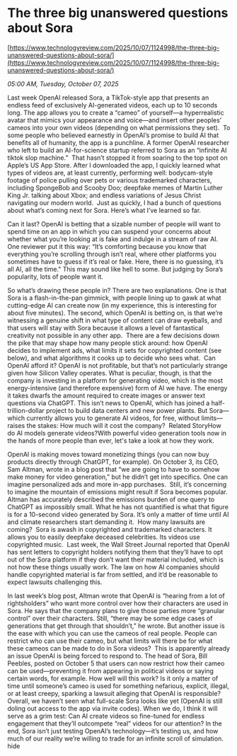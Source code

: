 # The three big unanswered questions about Sora

[https://www.technologyreview.com/2025/10/07/1124998/the-three-big-unanswered-questions-about-sora/](https://www.technologyreview.com/2025/10/07/1124998/the-three-big-unanswered-questions-about-sora/)

*05:00 AM, Tuesday, October 07, 2025*

Last week OpenAI released Sora, a TikTok-style app that presents an endless feed of exclusively AI-generated videos, each up to 10 seconds long. The app allows you to create a “cameo” of yourself—a hyperrealistic avatar that mimics your appearance and voice—and insert other peoples’ cameos into your own videos (depending on what permissions they set).  To some people who believed earnestly in OpenAI’s promise to build AI that benefits all of humanity, the app is a punchline. A former OpenAI researcher who left to build an AI-for-science startup referred to Sora as an “infinite AI tiktok slop machine.”   That hasn’t stopped it from soaring to the top spot on Apple’s US App Store. After I downloaded the app, I quickly learned what types of videos are, at least currently, performing well: bodycam-style footage of police pulling over pets or various trademarked characters, including SpongeBob and Scooby Doo; deepfake memes of Martin Luther King Jr. talking about Xbox; and endless variations of Jesus Christ navigating our modern world.  Just as quickly, I had a bunch of questions about what’s coming next for Sora. Here’s what I’ve learned so far.

Can it last? OpenAI is betting that a sizable number of people will want to spend time on an app in which you can suspend your concerns about whether what you’re looking at is fake and indulge in a stream of raw AI. One reviewer put it this way: “It’s comforting because you know that everything you’re scrolling through isn’t real, where other platforms you sometimes have to guess if it’s real or fake. Here, there is no guessing, it’s all AI, all the time." This may sound like hell to some. But judging by Sora’s popularity, lots of people want it.

So what’s drawing these people in? There are two explanations. One is that Sora is a flash-in-the-pan gimmick, with people lining up to gawk at what cutting-edge AI can create now (in my experience, this is interesting for about five minutes). The second, which OpenAI is betting on, is that we’re witnessing a genuine shift in what type of content can draw eyeballs, and that users will stay with Sora because it allows a level of fantastical creativity not possible in any other app.  There are a few decisions down the pike that may shape how many people stick around: how OpenAI decides to implement ads, what limits it sets for copyrighted content (see below), and what algorithms it cooks up to decide who sees what.  Can OpenAI afford it? OpenAI is not profitable, but that’s not particularly strange given how Silicon Valley operates. What is peculiar, though, is that the company is investing in a platform for generating video, which is the most energy-intensive (and therefore expensive) form of AI we have. The energy it takes dwarfs the amount required to create images or answer text questions via ChatGPT. This isn’t news to OpenAI, which has joined a half-trillion-dollar project to build data centers and new power plants. But Sora—which currently allows you to generate AI videos, for free, without limits—raises the stakes: How much will it cost the company?  Related StoryHow do AI models generate videos?With powerful video generation tools now in the hands of more people than ever, let's take a look at how they work.

OpenAI is making moves toward monetizing things (you can now buy products directly through ChatGPT, for example). On October 3, its CEO, Sam Altman, wrote in a blog post that “we are going to have to somehow make money for video generation,” but he didn’t get into specifics. One can imagine personalized ads and more in-app purchases.  Still, it’s concerning to imagine the mountain of emissions might result if Sora becomes popular. Altman has accurately described the emissions burden of one query to ChatGPT as impossibly small. What he has not quantified is what that figure is for a 10-second video generated by Sora. It’s only a matter of time until AI and climate researchers start demanding it.  How many lawsuits are coming?  Sora is awash in copyrighted and trademarked characters. It allows you to easily deepfake deceased celebrities. Its videos use copyrighted music.  Last week, the Wall Street Journal reported that OpenAI has sent letters to copyright holders notifying them that they’ll have to opt out of the Sora platform if they don’t want their material included, which is not how these things usually work. The law on how AI companies should handle copyrighted material is far from settled, and it’d be reasonable to expect lawsuits challenging this.

In last week’s blog post, Altman wrote that OpenAI is “hearing from a lot of rightsholders” who want more control over how their characters are used in Sora. He says that the company plans to give those parties more “granular control” over their characters. Still, “there may be some edge cases of generations that get through that shouldn’t,” he wrote. But another issue is the ease with which you can use the cameos of real people. People can restrict who can use their cameo, but what limits will there be for what these cameos can be made to do in Sora videos?  This is apparently already an issue OpenAI is being forced to respond to. The head of Sora, Bill Peebles, posted on October 5 that users can now restrict how their cameo can be used—preventing it from appearing in political videos or saying certain words, for example. How well will this work? Is it only a matter of time until someone’s cameo is used for something nefarious, explicit, illegal, or at least creepy, sparking a lawsuit alleging that OpenAI is responsible?  Overall, we haven’t seen what full-scale Sora looks like yet (OpenAI is still doling out access to the app via invite codes). When we do, I think it will serve as a grim test: Can AI create videos so fine-tuned for endless engagement that they’ll outcompete “real” videos for our attention? In the end, Sora isn’t just testing OpenAI’s technology—it’s testing us, and how much of our reality we’re willing to trade for an infinite scroll of simulation. hide

